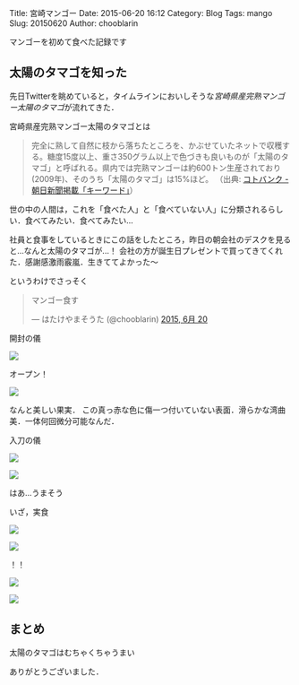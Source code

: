 Title: 宮崎マンゴー
Date: 2015-06-20 16:12
Category: Blog
Tags: mango
Slug: 20150620
Author: chooblarin

マンゴーを初めて食べた記録です

## 太陽のタマゴを知った

先日Twitterを眺めていると，タイムラインにおいしそうな*宮崎県産完熟マンゴー太陽のタマゴ*が流れてきた．

宮崎県産完熟マンゴー太陽のタマゴとは
> 完全に熟して自然に枝から落ちたところを、かぶせていたネットで収穫する。糖度15度以上、重さ350グラム以上で色づきも良いものが「太陽のタマゴ」と呼ばれる。県内では完熟マンゴーは約600トン生産されており(2009年)、そのうち「太陽のタマゴ」は15%ほど。
（出典: [コトバンク - 朝日新聞掲載「キーワード」](https://kotobank.jp/word/%E5%AE%AE%E5%B4%8E%E7%9C%8C%E7%94%A3%E5%AE%8C%E7%86%9F%E3%83%9E%E3%83%B3%E3%82%B4%E3%83%BC%E5%A4%AA%E9%99%BD%E3%81%AE%E3%82%BF%E3%83%9E%E3%82%B4-889711)）


世の中の人間は，これを「食べた人」と「食べていない人」に分類されるらしい．食べてみたい．食べてみたい...

社員と食事をしているときにこの話をしたところ，昨日の朝会社のデスクを見ると...なんと太陽のタマゴが...！
会社の方が誕生日プレゼントで買ってきてくれた．感謝感激雨霰嵐．生きててよかった〜

というわけでさっそく

<blockquote class="twitter-tweet" lang="ja"><p lang="ja" dir="ltr">マンゴー食す</p>&mdash; はたけやまそうた (@chooblarin) <a href="https://twitter.com/chooblarin/status/612142992275582976">2015, 6月 20</a></blockquote>
<script async src="//platform.twitter.com/widgets.js" charset="utf-8"></script>

開封の儀

![](http://i.imgur.com/ecw2csk.jpg)

オープン！

![](http://i.imgur.com/wVHt5um.jpg)

なんと美しい果実．
この真っ赤な色に傷一つ付いていない表面．滑らかな湾曲美．一体何回微分可能なんだ．

入刀の儀

![](http://i.imgur.com/7Hj3t1O.jpg)

![](http://i.imgur.com/R3Gy2Ug.jpg)

はあ...うまそう

いざ，実食

![](http://i.imgur.com/Hd0Elgq.jpg)

![](http://i.imgur.com/WkMDiht.jpg)

！！

![](http://i.imgur.com/xIeJTQH.jpg)

![](http://i.imgur.com/UG33htO.jpg)

## まとめ

太陽のタマゴはむちゃくちゃうまい

ありがとうございました．
